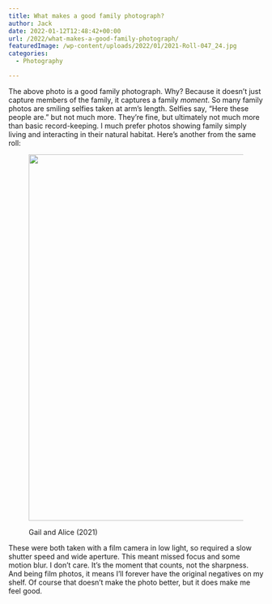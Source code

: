 ```yaml
---
title: What makes a good family photograph?
author: Jack
date: 2022-01-12T12:48:42+00:00
url: /2022/what-makes-a-good-family-photograph/
featuredImage: /wp-content/uploads/2022/01/2021-Roll-047_24.jpg
categories:
  - Photography

---
```

The above photo is a good family photograph. Why? Because it doesn&#8217;t just capture members of the family, it captures a family _moment_. So many family photos are smiling selfies taken at arm&#8217;s length. Selfies say, &#8220;Here these people are.&#8221; but not much more. They&#8217;re fine, but ultimately not much more than basic record-keeping. I much prefer photos showing family simply living and interacting in their natural habitat. Here&#8217;s another from the same roll:<figure class="wp-block-image size-full is-resized">

<img loading="lazy" src="http://baty.net/wp-content/uploads/2022/01/2021-Roll-047_26.jpg" alt="" class="wp-image-2575" width="1024" height="723" srcset="https://baty.net/wp-content/uploads/2022/01/2021-Roll-047_26.jpg 2048w, https://baty.net/wp-content/uploads/2022/01/2021-Roll-047_26-300x212.jpg 300w, https://baty.net/wp-content/uploads/2022/01/2021-Roll-047_26-1024x723.jpg 1024w, https://baty.net/wp-content/uploads/2022/01/2021-Roll-047_26-768x542.jpg 768w, https://baty.net/wp-content/uploads/2022/01/2021-Roll-047_26-1536x1085.jpg 1536w" sizes="(max-width: 1024px) 100vw, 1024px" /> <figcaption>Gail and Alice (2021)</figcaption></figure> 

These were both taken with a film camera in low light, so required a slow shutter speed and wide aperture. This meant missed focus and some motion blur. I don&#8217;t care. It&#8217;s the moment that counts, not the sharpness. And being film photos, it means I&#8217;ll forever have the original negatives on my shelf. Of course that doesn&#8217;t make the photo better, but it does make me feel good.